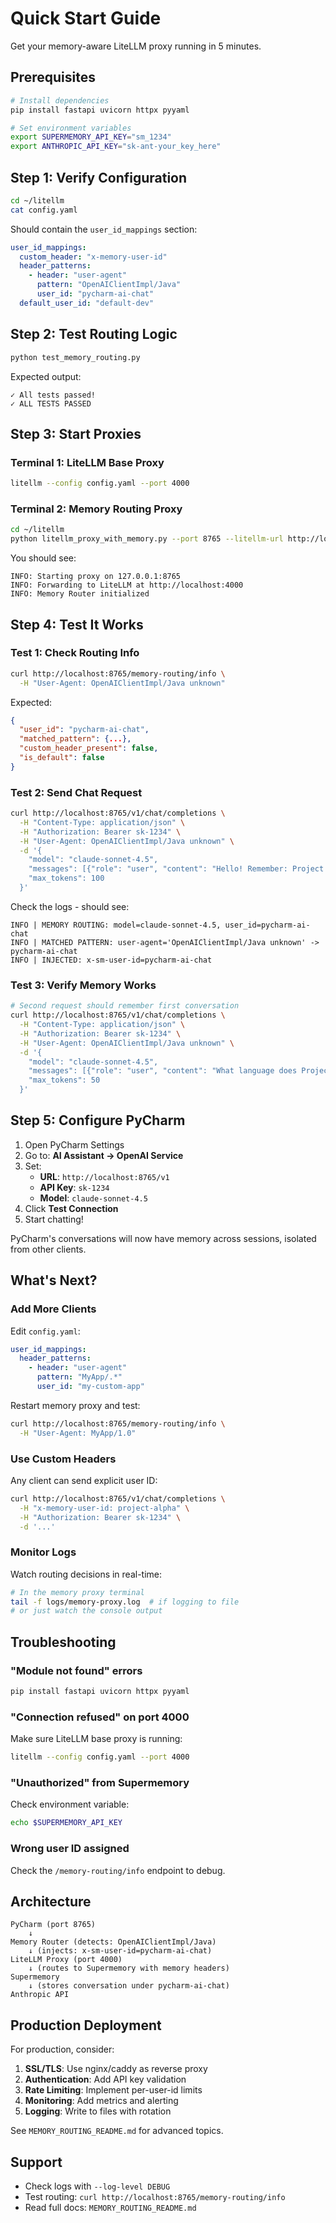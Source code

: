 # Quick Start Guide

Get your memory-aware LiteLLM proxy running in 5 minutes.

## Prerequisites

```bash
# Install dependencies
pip install fastapi uvicorn httpx pyyaml

# Set environment variables
export SUPERMEMORY_API_KEY="sm_1234"
export ANTHROPIC_API_KEY="sk-ant-your_key_here"
```

## Step 1: Verify Configuration

```bash
cd ~/litellm
cat config.yaml
```

Should contain the `user_id_mappings` section:
```yaml
user_id_mappings:
  custom_header: "x-memory-user-id"
  header_patterns:
    - header: "user-agent"
      pattern: "OpenAIClientImpl/Java"
      user_id: "pycharm-ai-chat"
  default_user_id: "default-dev"
```

## Step 2: Test Routing Logic

```bash
python test_memory_routing.py
```

Expected output:
```
✓ All tests passed!
✓ ALL TESTS PASSED
```

## Step 3: Start Proxies

### Terminal 1: LiteLLM Base Proxy
```bash
litellm --config config.yaml --port 4000
```

### Terminal 2: Memory Routing Proxy
```bash
cd ~/litellm
python litellm_proxy_with_memory.py --port 8765 --litellm-url http://localhost:4000
```

You should see:
```
INFO: Starting proxy on 127.0.0.1:8765
INFO: Forwarding to LiteLLM at http://localhost:4000
INFO: Memory Router initialized
```

## Step 4: Test It Works

### Test 1: Check Routing Info
```bash
curl http://localhost:8765/memory-routing/info \
  -H "User-Agent: OpenAIClientImpl/Java unknown"
```

Expected:
```json
{
  "user_id": "pycharm-ai-chat",
  "matched_pattern": {...},
  "custom_header_present": false,
  "is_default": false
}
```

### Test 2: Send Chat Request
```bash
curl http://localhost:8765/v1/chat/completions \
  -H "Content-Type: application/json" \
  -H "Authorization: Bearer sk-1234" \
  -H "User-Agent: OpenAIClientImpl/Java unknown" \
  -d '{
    "model": "claude-sonnet-4.5",
    "messages": [{"role": "user", "content": "Hello! Remember: Project X uses Python"}],
    "max_tokens": 100
  }'
```

Check the logs - should see:
```
INFO | MEMORY ROUTING: model=claude-sonnet-4.5, user_id=pycharm-ai-chat
INFO | MATCHED PATTERN: user-agent='OpenAIClientImpl/Java unknown' -> pycharm-ai-chat
INFO | INJECTED: x-sm-user-id=pycharm-ai-chat
```

### Test 3: Verify Memory Works
```bash
# Second request should remember first conversation
curl http://localhost:8765/v1/chat/completions \
  -H "Content-Type: application/json" \
  -H "Authorization: Bearer sk-1234" \
  -H "User-Agent: OpenAIClientImpl/Java unknown" \
  -d '{
    "model": "claude-sonnet-4.5",
    "messages": [{"role": "user", "content": "What language does Project X use?"}],
    "max_tokens": 50
  }'
```

## Step 5: Configure PyCharm

1. Open PyCharm Settings
2. Go to: **AI Assistant → OpenAI Service**
3. Set:
   - **URL**: `http://localhost:8765/v1`
   - **API Key**: `sk-1234`
   - **Model**: `claude-sonnet-4.5`
4. Click **Test Connection**
5. Start chatting!

PyCharm's conversations will now have memory across sessions, isolated from other clients.

## What's Next?

### Add More Clients

Edit `config.yaml`:
```yaml
user_id_mappings:
  header_patterns:
    - header: "user-agent"
      pattern: "MyApp/.*"
      user_id: "my-custom-app"
```

Restart memory proxy and test:
```bash
curl http://localhost:8765/memory-routing/info \
  -H "User-Agent: MyApp/1.0"
```

### Use Custom Headers

Any client can send explicit user ID:
```bash
curl http://localhost:8765/v1/chat/completions \
  -H "x-memory-user-id: project-alpha" \
  -H "Authorization: Bearer sk-1234" \
  -d '...'
```

### Monitor Logs

Watch routing decisions in real-time:
```bash
# In the memory proxy terminal
tail -f logs/memory-proxy.log  # if logging to file
# or just watch the console output
```

## Troubleshooting

### "Module not found" errors
```bash
pip install fastapi uvicorn httpx pyyaml
```

### "Connection refused" on port 4000
Make sure LiteLLM base proxy is running:
```bash
litellm --config config.yaml --port 4000
```

### "Unauthorized" from Supermemory
Check environment variable:
```bash
echo $SUPERMEMORY_API_KEY
```

### Wrong user ID assigned
Check the `/memory-routing/info` endpoint to debug.

## Architecture

```
PyCharm (port 8765)
    ↓
Memory Router (detects: OpenAIClientImpl/Java)
    ↓ (injects: x-sm-user-id=pycharm-ai-chat)
LiteLLM Proxy (port 4000)
    ↓ (routes to Supermemory with memory headers)
Supermemory
    ↓ (stores conversation under pycharm-ai-chat)
Anthropic API
```

## Production Deployment

For production, consider:

1. **SSL/TLS**: Use nginx/caddy as reverse proxy
2. **Authentication**: Add API key validation
3. **Rate Limiting**: Implement per-user-id limits
4. **Monitoring**: Add metrics and alerting
5. **Logging**: Write to files with rotation

See `MEMORY_ROUTING_README.md` for advanced topics.

## Support

- Check logs with `--log-level DEBUG`
- Test routing: `curl http://localhost:8765/memory-routing/info`
- Read full docs: `MEMORY_ROUTING_README.md`
